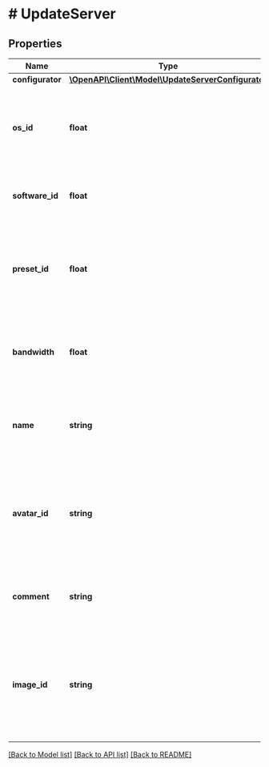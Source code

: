 # # UpdateServer

## Properties

Name | Type | Description | Notes
------------ | ------------- | ------------- | -------------
**configurator** | [**\OpenAPI\Client\Model\UpdateServerConfigurator**](UpdateServerConfigurator.md) |  | [optional]
**os_id** | **float** | Уникальный идентификатор операционной системы, которая будет установлена на облачный сервер. | [optional]
**software_id** | **float** | Уникальный идентификатор программного обеспечения сервера. | [optional]
**preset_id** | **float** | Уникальный идентификатор тарифа сервера. Нельзя передавать вместе с ключом &#x60;configurator&#x60;. | [optional]
**bandwidth** | **float** | Пропускная способность тарифа. Доступные значения от 100 до 1000 с шагом 100. | [optional]
**name** | **string** | Имя облачного сервера. Максимальная длина — 255 символов, имя должно быть уникальным. | [optional]
**avatar_id** | **string** | Уникальный идентификатор аватара сервера. Описание методов работы с аватарами появится позднее. | [optional]
**comment** | **string** | Комментарий к облачному серверу. Максимальная длина — 255 символов. | [optional]
**image_id** | **string** | Уникальный идентификатор образа, который будет установлен на облачный сервер. Нельзя передавать вместе с &#x60;os_id&#x60;. | [optional]

[[Back to Model list]](../../README.md#models) [[Back to API list]](../../README.md#endpoints) [[Back to README]](../../README.md)
